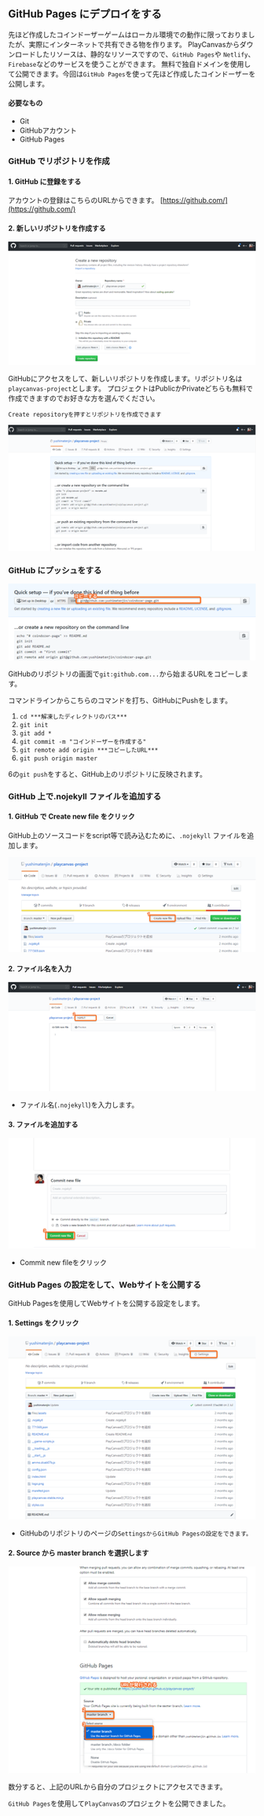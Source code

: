 ## GitHub Pages にデプロイをする

先ほど作成したコインドーザーゲームはローカル環境での動作に限っておりましたが、実際にインターネットで共有できる物を作ります。
PlayCanvasからダウンロードしたリソースは、静的なリソースですので、`GitHub Pages`や `Netlify`、`Firebase`などのサービスを使うことができます。
無料で独自ドメインを使用して公開できます。今回は`GitHub Pages`を使って先ほど作成したコインドーザーを公開します。

#### 必要なもの

- Git
- GitHubアカウント
- GitHub Pages

### GitHub でリポジトリを作成

#### 1. GitHub に登録をする

アカウントの登録はこちらのURLからできます。
[https://github.com/](https://github.com/)

#### 2. 新しいリポジトリを作成する

![](/assets/myplaycanvasproject.png)

GitHubにアクセスをして、新しいリポジトリを作成します。リポジトリ名は`playcanvas-project`とします。 プロジェクトはPublicかPrivateどちらも無料で作成できますのでお好きな方を選んでください。

`Create repositoryを押すとリポジトリを作成できます`

![](/assets/github1.png)

### GitHub にプッシュをする

![](/assets/cp.png)

GitHubのリポジトリの画面で`git:github.com...`から始まるURLをコピーします。

コマンドラインからこちらのコマンドを打ち、GitHubにPushをします。

1. `cd ***解凍したディレクトリのパス***`
2. `git init`
3. `git add *`
4. `git commit -m "コインドーザーを作成する"`
5. `git remote add origin ***コピーしたURL***`
6. `git push origin master`

6の`git push`をすると、GitHub上のリポジトリに反映されます。

### GitHub 上で.nojekyll ファイルを追加する

#### 1. GitHub で Create new file をクリック

GitHub上のソースコードをscript等で読み込むために、`.nojekyll` ファイルを追加します。

![](/assets/j1.png)

#### 2. ファイル名を入力

![](/assets/j2.png)

* ファイル名(`.nojekyll`)を入力します。

#### 3. ファイルを追加する

![](/assets/j3.png)

* Commit new fileをクリック

### GitHub Pages の設定をして、Webサイトを公開する

GitHub Pagesを使用してWebサイトを公開する設定をします。

#### 1. Settings をクリック

![](/assets/clicksettings.png)

* GitHubのリポジトリのページの`SettingsからGitHub Pagesの設定をできます。`

#### 2. Source から master branch を選択します

![](/assets/url.png)

数分すると、上記のURLから自分のプロジェクトにアクセスできます。

`GitHub Pages`を使用して`PlayCanvas`のプロジェクトを公開できました。

